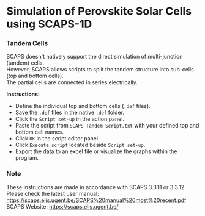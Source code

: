 # Simulation of Perovskite Solar Cells using SCAPS-1D

### Tandem Cells

SCAPS doesn't natively support the direct simulation of multi-junction (tandem) cells.  
However, SCAPS allows scripts to split the tandem structure into sub-cells (top and bottom cells).  
The partial cells are connected in series electrically.  

**Instructions:**
* Define the individual top and bottom cells (`.def` files).
* Save the `.def` files in the native `.def` folder.
* Click the `Script set-up` in the action panel.
* Paste the script from `SCAPS Tandem Script.txt` with your defined top and bottom cell names.
* Click `OK` in the script editor panel.
* Click `Execute script` located beside `Script set-up`.
* Export the data to an excel file or visualize the graphs within the program.

### Note
These instructions are made in accordance with SCAPS 3.3.11 or 3.3.12.  
Please check the latest user manual: https://scaps.elis.ugent.be/SCAPS%20manual%20most%20recent.pdf  
SCAPS Website: https://scaps.elis.ugent.be/